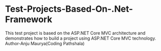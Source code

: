 # Test-Projects-Based-On-.Net-Framework
This test project is based on the ASP.NET Core MVC architecture and demonstrates how to build a project using ASP.NET Core MVC technology.
</br>
Author-Anju Maurya(Coding Pathshala)
